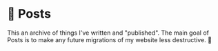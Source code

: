 # 📝 Posts

This an archive of things I've written and "published". The main goal of Posts
is to make any future migrations of my website less destructive. 🤞
